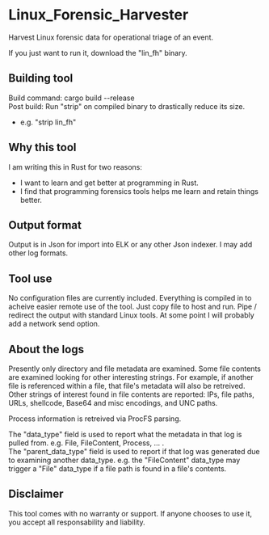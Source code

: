 # Linux_Forensic_Harvester
Harvest Linux forensic data for operational triage of an event.

If you just want to run it, download the "lin_fh" binary.

## Building tool
Build command: cargo build --release  
Post build: Run "strip" on compiled binary to drastically reduce its size.
* e.g. "strip lin_fh"

## Why this tool
I am writing this in Rust for two reasons:
* I want to learn and get better at programming in Rust.
* I find that programming forensics tools helps me learn and retain things better.

## Output format
Output is in Json for import into ELK or any other Json indexer. I may add other log formats.

## Tool use
No configuration files are currently included. Everything is compiled in to acheive easier remote use of the tool. Just copy file to host and run. Pipe / redirect the output with standard Linux tools. At some point I will probably add a network send option.

## About the logs
Presently only directory and file metadata are examined. Some file contents are examined looking for other interesting strings. For example, if another file is referenced within a file, that file's metadata will also be retreived. Other strings of interest found in file contents are reported: IPs, file paths, URLs, shellcode, Base64 and misc encodings, and UNC paths.  
  
Process information is retreived via ProcFS parsing.  
  
The "data_type" field is used to report what the metadata in that log is pulled from. e.g. File, FileContent, Process, ... .  
The "parent_data_type" field is used to report if that log was generated due to examining another data_type. e.g. the "FileContent" data_type may trigger a "File" data_type if a file path is found in a file's contents.

## Disclaimer
This tool comes with no warranty or support. If anyone chooses to use it, you accept all responsability and liability.
